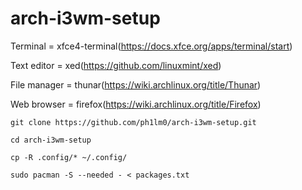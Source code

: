 # arch-i3wm-setup

Terminal = xfce4-terminal(https://docs.xfce.org/apps/terminal/start)

Text editor = xed(https://github.com/linuxmint/xed)

File manager = thunar(https://wiki.archlinux.org/title/Thunar)

Web browser = firefox(https://wiki.archlinux.org/title/Firefox)

`git clone https://github.com/ph1lm0/arch-i3wm-setup.git`

`cd arch-i3wm-setup`

`cp -R .config/* ~/.config/`

`sudo pacman -S --needed - < packages.txt`
